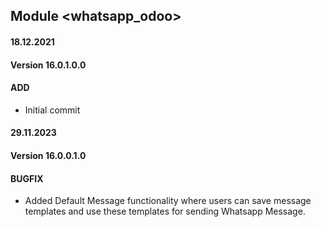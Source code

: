 ## Module <whatsapp_odoo>

#### 18.12.2021
#### Version 16.0.1.0.0
#### ADD
- Initial commit


#### 29.11.2023
#### Version 16.0.0.1.0
#### BUGFIX
- Added Default Message functionality where users can save message templates and use these templates for sending Whatsapp Message.
